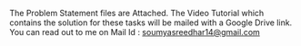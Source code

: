 The Problem Statement files are Attached. 
The Video Tutorial which contains the solution for these  tasks will be mailed with a Google Drive link.
You can read out to me on Mail Id : soumyasreedhar14@gmail.com
